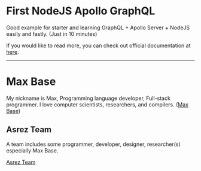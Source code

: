# First NodeJS Apollo GraphQL

Good example for starter and learning GraphQL + Apollo Server + NodeJS easily and fastly. (Just in 10 minutes)

If you would like to read more, you can check out official documentation at [here](https://graphql.org/graphql-js/running-an-express-graphql-server/).

---------

# Max Base

My nickname is Max, Programming language developer, Full-stack programmer. I love computer scientists, researchers, and compilers. ([Max Base](https://maxbase.org/))

## Asrez Team

A team includes some programmer, developer, designer, researcher(s) especially Max Base.

[Asrez Team](https://www.asrez.com/)
